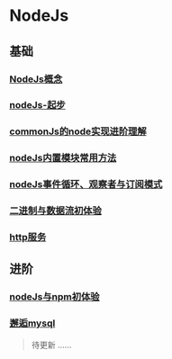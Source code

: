 # NodeJs

## 基础
### [NodeJs概念](https://mubu.com/doc/fP2LzvzIx_)
### [nodeJs-起步](nodeJs-起步)
### [commonJs的node实现进阶理解](commonJs的node实现探究二)
### [nodeJs内置模块常用方法](nodeJs内置模块常用方法)
### [nodeJs事件循环、观察者与订阅模式](nodeJs事件循环、观察者与订阅模式)
### [二进制与数据流初体验](buffer二进制处理)
### [http服务](http服务)
## 进阶
### [nodeJs与npm初体验](nodeJs与npm初体验.md)
### [邂逅mysql](数据库)

> 待更新
......